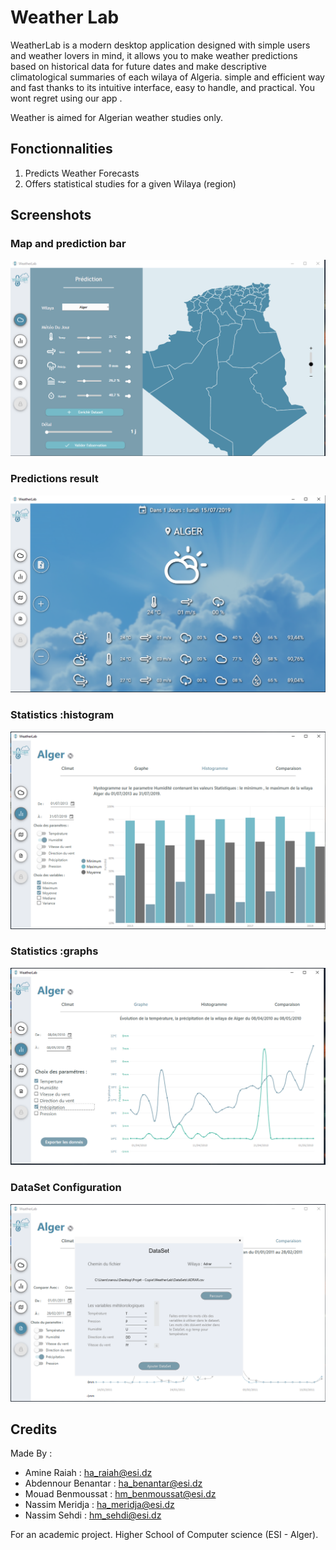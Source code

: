 # Weather Lab

WeatherLab is a modern desktop application designed with simple users and weather lovers in mind, it allows you to make weather predictions based on historical data for future dates and make descriptive climatological summaries of each wilaya of Algeria. simple and efficient way and fast thanks to its intuitive interface, easy to handle, and practical. You wont regret using our app .

Weather is aimed for Algerian weather studies only. 

## Fonctionnalities
1. Predicts Weather Forecasts
2. Offers statistical studies for a given Wilaya (region)

## Screenshots
### Map and prediction bar 
![ScreenShot](https://github.com/MeridjaNassim/WeatherLab/blob/master/flyout.PNG)
### Predictions result 
![ScreenShot](https://github.com/MeridjaNassim/WeatherLab/blob/master/prediction.PNG)
### Statistics :histogram 
![ScreenShot](https://github.com/MeridjaNassim/WeatherLab/blob/master/histogramme.PNG)
### Statistics :graphs 
![ScreenShot](https://github.com/MeridjaNassim/WeatherLab/blob/master/graphe2.PNG)
### DataSet Configuration 
![ScreenShot](https://github.com/MeridjaNassim/WeatherLab/blob/master/dataset.PNG)

## Credits
Made By :
  * Amine Raiah : ha_raiah@esi.dz
  * Abdennour Benantar : ha_benantar@esi.dz
  * Mouad Benmoussat : hm_benmoussat@esi.dz
  * Nassim Meridja : ha_meridja@esi.dz
  * Nassim Sehdi : hm_sehdi@esi.dz

For an academic project. 
Higher School of Computer science (ESI - Alger).
